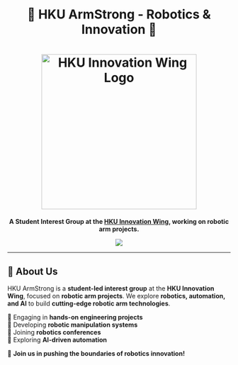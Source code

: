 <h1 align="center">
  🚀 HKU ArmStrong - Robotics & Innovation 🚀  
</h1>

<h1 align="center">
  <img src="https://innowings.engg.hku.hk/wp-content/uploads/2019/04/cropped-InnoWing-Logo.jpg" alt="HKU Innovation Wing Logo" width="350">
</h1>

<p align="center">
  <b>A Student Interest Group at the <a href="https://innowings.engg.hku.hk/" target="_blank">HKU Innovation Wing</a>, working on robotic arm projects.</b>
</p>

<p align="center">
  <a href="https://hits.seeyoufarm.com">
    <img src="https://hits.seeyoufarm.com/api/count/incr/badge.svg?url=https%3A%2F%2Fgithub.com%2FHKUArmStrong&count_bg=%2379C83D&title_bg=%23555555&icon=&icon_color=%23E7E7E7&title=Page+Views&edge_flat=false"/>
  </a>
</p>

---

## 🦾 About Us
HKU ArmStrong is a **student-led interest group** at the **HKU Innovation Wing**, focused on **robotic arm projects**. We explore **robotics, automation, and AI** to build **cutting-edge robotic arm technologies**.

🔹 Engaging in **hands-on engineering projects**  
🔹 Developing **robotic manipulation systems**  
🔹 Joining **robotics conferences**  
🔹 Exploring **AI-driven automation**  

📌 **Join us in pushing the boundaries of robotics innovation!**
